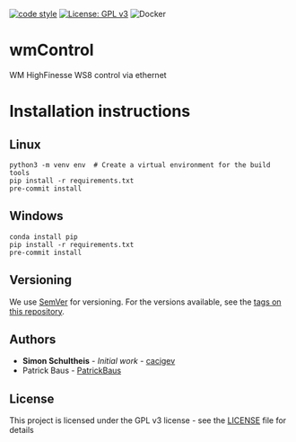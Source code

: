[![code style](https://img.shields.io/badge/code%20style-black-000000.svg)](https://github.com/psf/black)
[![License: GPL v3](https://img.shields.io/badge/License-GPL%20v3-blue.svg)](LICENSE)
![Docker](https://img.shields.io/badge/docker-%230db7ed.svg?style=flat&logo=docker&logoColor=white)
# wmControl
WM HighFinesse WS8 control via ethernet

# Installation instructions
## Linux
```
python3 -m venv env  # Create a virtual environment for the build tools
pip install -r requirements.txt
pre-commit install
```

## Windows
```
conda install pip
pip install -r requirements.txt
pre-commit install
```

## Versioning

We use [SemVer](http://semver.org/) for versioning. For the versions available, see the [tags on this repository](../../tags).

## Authors

* **Simon Schultheis** - *Initial work* - [cacigev](https://github.com/cacigev)
* Patrick Baus - [PatrickBaus](https://github.com/PatrickBaus)

## License


This project is licensed under the GPL v3 license - see the [LICENSE](LICENSE) file for details
